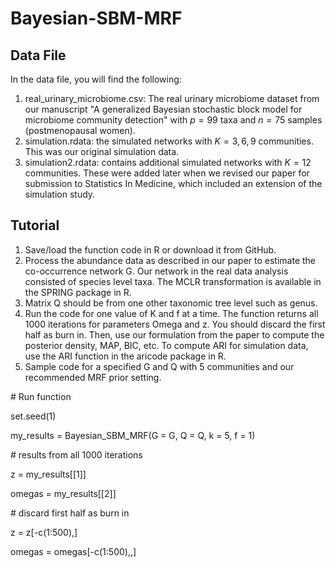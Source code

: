 # Bayesian-SBM-MRF
## Data File

In the data file, you will find the following:

1.  real_urinary_microbiome.csv: The real urinary microbiome dataset from our manuscript "A generalized Bayesian stochastic block model for microbiome community detection" with $p=99$ taxa and $n=75$ samples (postmenopausal women).
2.  simulation.rdata: the simulated networks with $K=3,6,9$ communities.  This was our original simulation data.
3.  simulation2.rdata: contains additional simulated networks with $K=12$ communities.  These were added later when we revised our paper for submission to Statistics In Medicine, which included an extension of the simulation study.  

## Tutorial

1. Save/load the function code in R or download it from GitHub.
2. Process the abundance data as described in our paper to estimate the co-occurrence network G. Our network in the real data analysis consisted of species level taxa. The MCLR transformation is available in the SPRING package in R.
3. Matrix Q should be from one other taxonomic tree level such as genus.
4. Run the code for one value of K and f at a time. The function returns all 1000 iterations for parameters Omega and z. You should discard the first half as burn in. Then, use our formulation from the paper to compute the posterior density, MAP, BIC, etc. To compute ARI for simulation data, use the ARI function in the aricode package in R.
5. Sample code for a specified G and Q with 5 communities and our recommended MRF prior setting.

\# Run function

set.seed(1)

my_results = Bayesian_SBM_MRF(G = G, 
                              Q = Q, 
                              k = 5, 
                              f = 1)

\# results from all 1000 iterations

z = my_results[[1]]

omegas = my_results[[2]]

\# discard first half as burn in

z = z[-c(1:500),]

omegas = omegas[-c(1:500),,]

